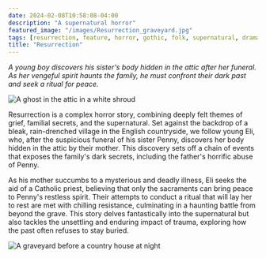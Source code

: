 ```yaml
---
date: 2024-02-08T10:58:08-04:00
description: "A supernatural horror"
featured_image: "/images/Resurrection_graveyard.jpg" 
tags: [resurrection, feature, horror, gothic, folk, supernatural, drama]
title: "Resurrection"
---
```

_A young boy discovers his sister's body hidden in the attic after her funeral. As her vengeful spirit haunts the family, he must confront their dark past and seek a ritual for peace._

![A ghost in the attic in a white shroud](/images/Resurrection_attic.jpg)

Resurrection is a complex horror story, combining deeply felt themes of grief, familial secrets, and the supernatural. Set against the backdrop of a bleak, rain-drenched village in the English countryside, we follow young Eli, who, after the suspicious funeral of his sister Penny, discovers her body hidden in the attic by their mother. This discovery sets off a chain of events that exposes the family's dark secrets, including the father's horrific abuse of Penny. 

As his mother succumbs to a mysterious and deadly illness, Eli seeks the aid of a Catholic priest, believing that only the sacraments can bring peace to Penny's restless spirit. Their attempts to conduct a ritual that will lay her to rest are met with chilling resistance, culminating in a haunting battle from beyond the grave. This story delves fantastically into the supernatural but also tackles the unsettling and enduring impact of trauma, exploring how the past often refuses to stay buried.

![A graveyard before a country house at night](/images/Resurrection_graveyard.jpg)



